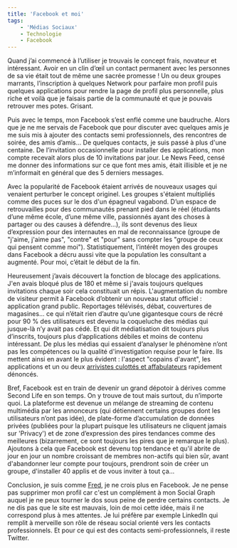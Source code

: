 ```yaml
---
title: 'Facebook et moi'
tags:
    - 'Médias Sociaux'
    - Technologie
    - Facebook
---
```


Quand j&#8217;ai commenc&#233; &#224; l&#8217;utiliser je trouvais le concept
frais, novateur et int&#233;ressant. Avoir en un clin d&#8217;&#339;il un
contact permanent avec les personnes de sa vie &#233;tait tout de m&#234;me une
sacr&#233;e promesse&nbsp;! Un ou deux groupes marrants, l&#8217;inscription
&#224; quelques Network pour parfaire mon profil puis quelques applications pour
rendre la page de profil plus personnelle, plus riche et voil&#224; que je
faisais partie de la communaut&#233; et que je pouvais retrouver mes potes.
Grisant. </p>

Puis avec le temps, mon Facebook s&#8217;est enfl&#233; comme une baudruche.
Alors que je ne me servais de Facebook que pour discuter avec quelques amis je
me suis mis &#224; ajouter des contacts semi professionnels, des rencontres de
soir&#233;e, des amis d&#8217;amis… De quelques contacts, je suis pass&#233;
&#224; plus d'une centaine. De l&#8217;invitation occasionnelle pour installer
des applications, mon compte recevait alors plus de 10 invitations par jour. Le
News Feed, cens&#233; me donner des informations sur ce que font mes amis,
&#233;tait illisible et je ne m&#8217;informait en g&#233;n&#233;ral que des 5
derniers messages.

Avec la popularit&#233; de Facebook &#233;taient arriv&#233;s de nouveaux usages
qui venaient perturber le concept originel. Les groupes s'&#233;taient
multipli&#233;s comme des puces sur le dos d'un &#233;pagneul vagabond.
D&#8217;un espace de retrouvailles pour des communaut&#233;s prenant pied dans
le r&#233;el (&#233;tudiants d&#8217;une m&#234;me &#233;cole, d&#8217;une
m&#234;me ville, passionn&#233;s ayant des choses &#224; partager ou des causes
&#224; d&#233;fendre…), ils sont devenus des lieux d&#8217;expression pour des
internautes en mal de reconnaissance (groupe de &quot;j'aime, j'aime pas&quot;,
&quot;contre&quot; et &quot;pour&quot; sans compter les &quot;groupe de ceux qui
pensent comme moi&quot;). Statistiquement, l&#8217;int&#233;r&#234;t moyen des
groupes dans Facebook a d&#233;cru aussi vite que la population les consultant a
augment&#233;. Pour moi, c&#8217;&#233;tait le d&#233;but de la fin.

Heureusement j&#8217;avais d&#233;couvert la fonction de blocage des
applications. J'en avais bloqu&#233; plus de 180 et m&#234;me si j'avais
toujours quelques invitations chaque soir cela constituait un r&#233;pis.
L'augmentation du nombre de visiteur permit &#224; Facebook d&#8217;obtenir un
nouveau statut officiel&nbsp;: application grand public. Reportages
t&#233;l&#233;vis&#233;s, d&#233;bat, couvertures de magasines… ce qui
n&#8217;&#233;tait rien d&#8217;autre qu&#8217;une gigantesque cours de
r&#233;cr&#233; pour 90 % des utilisateurs est devenu la coqueluche des
m&#233;dias qui jusque-l&#224; n&#8217;y avait pas c&#233;d&#233;. Et qui dit
m&#233;diatisation dit toujours plus d&#8217;inscrits, toujours plus
d&#8217;applications d&#233;biles et moins de contenu int&#233;ressant. De plus
les m&#233;dias qui essaient d&#8217;analyser le ph&#233;nom&#232;ne n&#8217;ont
pas les comp&#233;tences ou la qualit&#233; d'investigation requise pour le
faire. Ils mettent ainsi en avant le plus &#233;vident&nbsp;: l'aspect
&quot;copains d'avant&quot;, les applications et un ou deux
[arrivistes culott&#233;s et affabulateurs](http://www.zdnet.fr/actualites/reseau-social-un-president-fantoche-pour-facebook-39377023.htm)
rapidement d&#233;nonc&#233;s.

Bref, Facebook est en train de devenir un grand d&#233;potoir &#224;
d&#233;rives comme Second Life en son temps. On y trouve de tout mais surtout,
du n&#8217;importe quoi. La plateforme est devenue un m&#233;lange de streaming
de contenu multim&#233;dia par les annonceurs (qui d&#233;tiennent certains
groupes dont les utilisateurs n&#8217;ont pas id&#233;e), de plate-forme
d&#8217;accumulation de donn&#233;es priv&#233;es (publi&#233;es pour la plupart
puisque les utilisateurs ne cliquent jamais sur 'Privacy') et de zone
d&#8217;expression des pires tendances comme des meilleures (bizarrement, ce
sont toujours les pires que je remarque le plus). Ajoutons &#224; cela que
Facebook est devenu top tendance et qu'il abrite de jour en jour un nombre
croissant de membres non-actifs qui bien s&#251;r, avant d'abandonner leur
compte pour toujours, prendront soin de cr&#233;er un groupe, d'installer 40
applis et de vous inviter &#224; tout &#231;a…

Conclusion, je suis comme
[Fred](http://www.fredcavazza.net/2007/11/14/pourquoi-je-ne-crois-plus-en-facebook/),
je ne crois plus en Facebook. Je ne pense pas supprimer mon profil car c'est un
compl&#233;ment &#224; mon Social Graph auquel je ne peux tourner le dos sous
peine de perdre certains contacts. Je ne dis pas que le site est mauvais, loin
de moi cette id&#233;e, mais il ne correspond plus &#224; mes attentes. Je lui
pr&#233;f&#232;re par exemple LinkedIn qui remplit &#224; merveille son
r&#244;le de r&#233;seau social orient&#233; vers les contacts professionnels.
Et pour ce qui est des contacts semi-professionnels, il reste Twitter.
